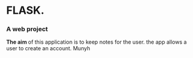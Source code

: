 # FLASK.
### A web project  <br />
<b> The aim </b> of this application is to keep notes for the user.
the app allows a user to create an account.
Munyh
